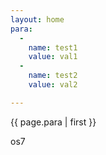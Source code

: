 ```yaml
---
layout: home
para:
  -
    name: test1
    value: val1
  -
    name: test2
    value: val2

---
```



{{ page.para | first }}


os7

